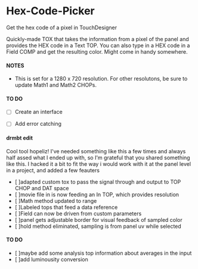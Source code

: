 # Hex-Code-Picker
Get the hex code of a pixel in TouchDesigner

Quickly-made TOX that takes the information from a pixel of the panel and provides the HEX code in a Text TOP. You can also type in a HEX code in a Field COMP and get the resulting color. Might come in handy somewhere.

#### NOTES
* This is set for a 1280 x 720 resolution. For other resolutons, be sure to update Math1 and Math2 CHOPs.

#### TO DO
- [ ] Create an interface
- [ ] Add error catching


#### drmbt edit
Cool tool hopeliz! I've needed something like this a few times and always half assed what I ended up with, so I'm grateful that you shared something like this. I hacked it a bit to fit the way i would work with it at the panel level in a project, and added a few feauters 

- [ ]adapted custom tox to pass the signal through and output to TOP CHOP and DAT space
- [ ]movie file in is now feeding an In TOP, which provides resolution
- [ ]Math method updated to range
- [ ]Labeled tops that feed a data reference
- [ ]Field can now be driven from custom parameters
- [ ]panel gets adjustable border for visual feedback of sampled color
- [ ]hold method eliminated, sampling is from panel uv while selected

#### TO DO
- [ ]maybe add some analysis top information about averages in the input
- [ ]add luminousity conversion
